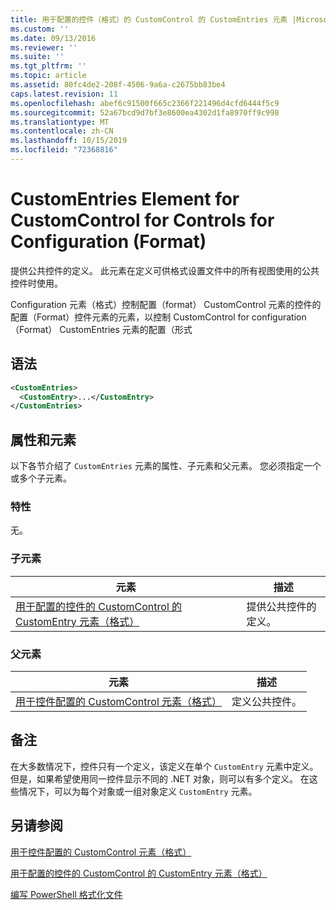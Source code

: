 ```yaml
---
title: 用于配置的控件（格式）的 CustomControl 的 CustomEntries 元素 |Microsoft Docs
ms.custom: ''
ms.date: 09/13/2016
ms.reviewer: ''
ms.suite: ''
ms.tgt_pltfrm: ''
ms.topic: article
ms.assetid: 80fc4de2-208f-4506-9a6a-c2675bb83be4
caps.latest.revision: 11
ms.openlocfilehash: abef6c91500f665c2366f221496d4cfd6444f5c9
ms.sourcegitcommit: 52a67bcd9d7bf3e8600ea4302d1fa8970ff9c998
ms.translationtype: MT
ms.contentlocale: zh-CN
ms.lasthandoff: 10/15/2019
ms.locfileid: "72368816"
---
```

# <a name="customentries-element-for-customcontrol-for-controls-for-configuration-format"></a>CustomEntries Element for CustomControl for Controls for Configuration (Format)

提供公共控件的定义。 此元素在定义可供格式设置文件中的所有视图使用的公共控件时使用。

Configuration 元素（格式）控制配置（format） CustomControl 元素的控件的配置（Format）控件元素的元素，以控制 CustomControl for configuration （Format） CustomEntries 元素的配置（形式

## <a name="syntax"></a>语法

```xml
<CustomEntries>
  <CustomEntry>...</CustomEntry>
</CustomEntries>

```

## <a name="attributes-and-elements"></a>属性和元素

以下各节介绍了 `CustomEntries` 元素的属性、子元素和父元素。 您必须指定一个或多个子元素。

### <a name="attributes"></a>特性

无。

### <a name="child-elements"></a>子元素

|元素|描述|
|-------------|-----------------|
|[用于配置的控件的 CustomControl 的 CustomEntry 元素（格式）](./customentry-element-for-customcontrol-for-controls-for-configuration-format.md)|提供公共控件的定义。|

### <a name="parent-elements"></a>父元素

|元素|描述|
|-------------|-----------------|
|[用于控件配置的 CustomControl 元素（格式）](./customcontrol-element-for-control-for-controls-for-configuration-format.md)|定义公共控件。|

## <a name="remarks"></a>备注

在大多数情况下，控件只有一个定义，该定义在单个 `CustomEntry` 元素中定义。 但是，如果希望使用同一控件显示不同的 .NET 对象，则可以有多个定义。 在这些情况下，可以为每个对象或一组对象定义 `CustomEntry` 元素。

## <a name="see-also"></a>另请参阅

[用于控件配置的 CustomControl 元素（格式）](./customcontrol-element-for-control-for-controls-for-configuration-format.md)

[用于配置的控件的 CustomControl 的 CustomEntry 元素（格式）](./customentry-element-for-customcontrol-for-controls-for-configuration-format.md)

[编写 PowerShell 格式化文件](./writing-a-powershell-formatting-file.md)
